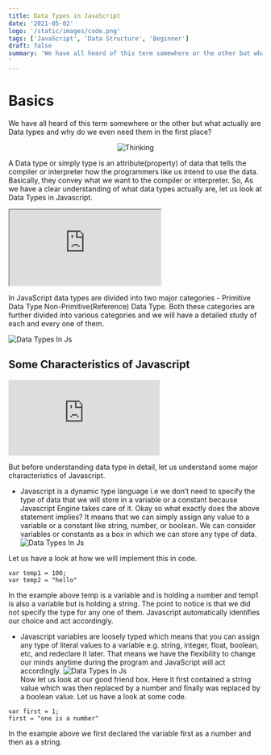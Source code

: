 ```yaml
---
title: Data Types in JavaScript
date: '2021-05-02'
logo: '/static/images/code.png'
tags: ['JavaScript', 'Data Structure', 'Beginner']
draft: false
summary: 'We have all heard of this term somewhere or the other but what actually are Data types and why do we even need them in the first place?
'
---
```


# Basics

We have all heard of this term somewhere or the other but what actually are Data types and why do we even need them in the first place?

<div align="center">

![Thinking](https://www.fluentu.com/blog/wp-content/uploads/2016/09/thinking-in-a-foreign-language-e1479154410182.png)

</div>

A Data type or simply type is an attribute(property) of data that tells the compiler or interpreter how the programmers like us intend to use the data.
Basically, they convey what we want to the compiler or interpreter.
So, As we have a clear understanding of what data types actually are, let us look at Data Types in Javascript.

<iframe
  src="https://codesandbox.io/embed/new?codemirror=1&highlights=6,7,8,9"
  style={{ width : '100%', height : '600px'}}
  allow="accelerometer; ambient-light-sensor; camera; encrypted-media; geolocation; gyroscope; hid; microphone; midi; payment; usb; vr; xr-spatial-tracking"
  sandbox="allow-forms allow-modals allow-popups allow-presentation allow-same-origin allow-scripts"
></iframe>

In JavaScript data types are divided into two major categories -
Primitive Data Type
Non-Primitive(Reference) Data Type.
Both these categories are further divided into various categories and we will have a detailed study of each and every one of them.

![Data Types In Js](https://csharpcorner-mindcrackerinc.netdna-ssl.com/article/datatypes-in-javascript/Images/Presentation20.jpg)

## Some Characteristics of Javascript

<iframe src="https://docs.google.com/forms/d/e/1FAIpQLSeVghze86gBQaAZRHlNU8VEdGvSgjQyDeWmtt8QPALNhI5_7g/viewform?embedded=true"  style={{ width : '100%', height : '600px'}} frameBorder="0" marginHeight="0" marginWidth="0">Loading…</iframe>

But before understanding data type in detail, let us understand some major characteristics of Javascript.

- Javascript is a dynamic type language i.e we don’t need to specify the type of data that we will store in a variable or a constant because Javascript Engine takes care of it.
  Okay so what exactly does the above statement implies?
  It means that we can simply assign any value to a variable or a constant like string, number, or boolean.
  We can consider variables or constants as a box in which we can store any type of data. <br /> ![Data Types In Js](https://csharpcorner-mindcrackerinc.netdna-ssl.com/article/datatypes-in-javascript/Images/Presentation20.jpg)

Let us have a look at how we will implement this in code.

```js:javascript
var temp1 = 100;
var temp2 = "hello"
```

In the example above temp is a variable and is holding a number and temp1 is also a variable but is holding a string. The point to notice is that we did not specify the type for any one of them. Javascript automatically identifies our choice and act accordingly.

- Javascript variables are loosely typed which means that you can assign any type of literal values to a variable e.g. string, integer, float, boolean, etc, and redeclare it later. That means we have the flexibility to change our minds anytime during the program and JavaScript will act accordingly. ![Data Types In Js](https://csharpcorner-mindcrackerinc.netdna-ssl.com/article/datatypes-in-javascript/Images/Presentation20.jpg) <br /> Now let us look at our good friend box. Here it first contained a string value which was then replaced by a number and finally was replaced by a boolean value.
  Let us have a look at some code.

```js:javascript
var first = 1;
first = "one is a number"
```

In the example above we first declared the variable first as a number and then as a string.

<!-- ## Use Cases

Here's some reasons to use nested routes

- More logical content organisation (blogs will still be displayed based on the created date)
- Multi-part posts
- Different sub-routes for each author
- Internationalization (though it would be recommended to use [Next.js built in i8n routing](https://nextjs.org/docs/advanced-features/i18n-routing))

## Note

- The previous/next post links at bottom of the template is currently sorted by date. One could explore modifying the template to refer the reader to the previous/next post in the series, rather than by date. -->
